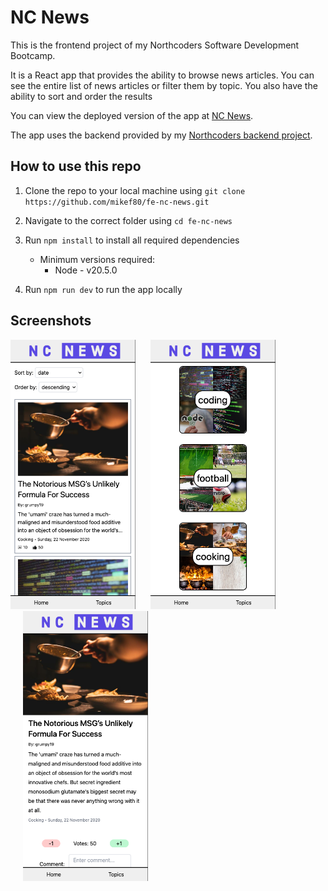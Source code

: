# NC News

This is the frontend project of my Northcoders Software Development Bootcamp.

It is a React app that provides the ability to browse news articles. You can see the entire list of news articles or filter them by topic. You also have the ability to sort and order the results

You can view the deployed version of the app at [NC News](https://nc-news-react-app.netlify.app/).

The app uses the backend provided by my [Northcoders backend project](https://github.com/mikef80/be-nc-news).

## How to use this repo

1. Clone the repo to your local machine using `git clone https://github.com/mikef80/fe-nc-news.git`

2. Navigate to the correct folder using `cd fe-nc-news`

2. Run `npm install` to install all required dependencies
    - Minimum versions required:
      - Node - v20.5.0

3. Run `npm run dev` to run the app locally

## Screenshots

<img src='./public/img/screenshot-1.png' width=200 style="padding-right:20px">
<img src='./public/img/screenshot-2.png' width=200>
<img src='./public/img/screenshot-3.png' width=200 style="padding-left:20px">